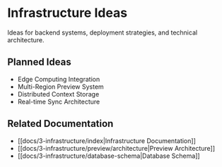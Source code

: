 # Infrastructure Ideas

Ideas for backend systems, deployment strategies, and technical architecture.

## Planned Ideas

- Edge Computing Integration
- Multi-Region Preview System
- Distributed Context Storage
- Real-time Sync Architecture

## Related Documentation
- [[docs/3-infrastructure/index|Infrastructure Documentation]]
- [[docs/3-infrastructure/preview/architecture|Preview Architecture]]
- [[docs/3-infrastructure/database-schema|Database Schema]] 